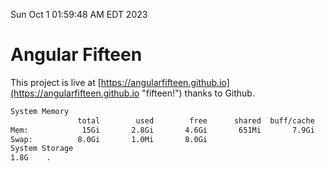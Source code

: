 Sun Oct  1 01:59:48 AM EDT 2023

# Angular Fifteen


This project is live at [https://angularfifteen.github.io](https://angularfifteen.github.io "fifteen!") thanks to Github.

```bash
System Memory
               total        used        free      shared  buff/cache   available
Mem:            15Gi       2.8Gi       4.6Gi       651Mi       7.9Gi        11Gi
Swap:          8.0Gi       1.0Mi       8.0Gi
System Storage
1.8G	.

